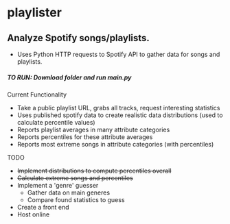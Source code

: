 # playlister
## Analyze Spotify songs/playlists.
* Uses Python HTTP requests to Spotify API to gather data for songs and playlists.

##### **TO RUN**: Download folder and run main.py


Current Functionality
* Take a public playlist URL, grabs all tracks, request interesting statistics
* Uses published spotify data to create realistic data distributions (used to calculate percentile values)
* Reports playlist averages in many attribute categories 
* Reports percentiles for these attribute averages
* Reports most extreme songs in attribute categories (with percentiles)

TODO
* ~~Implement distributions to compute percentiles overall~~
* ~~Calculate extreme songs and percentiles~~
* Implement a 'genre' guesser
	* Gather data on main generes
	* Compare found statistics to guess
* Create a front end
* Host online
